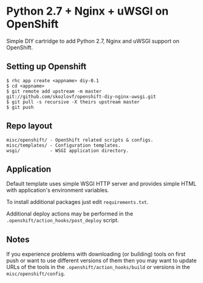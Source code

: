 Python 2.7 + Nginx + uWSGI on OpenShift
=========================================

Simple DIY cartridge to add Python 2.7, Nginx and uWSGI support on OpenShift.

Setting up Openshift
--------------------

    $ rhc app create <appname> diy-0.1
    $ cd <appname>
    $ git remote add upstream -m master git://github.com/skozlovf/openshift-diy-nginx-uwsgi.git
    $ git pull -s recursive -X theirs upstream master
    $ git push


Repo layout
-------------------

    misc/openshift/ - OpenShift related scripts & configs.
    misc/templates/ - Configuration templates.
    wsgi/           - WSGI application directory.


Application
-----------

Default template uses simple WSGI HTTP server and provides simple HTML
with application's environment variables.

To install additional packages just edit `requirements.txt`.

Additional deploy actions may be performed in the
`.openshift/action_hooks/post_deploy` script.


Notes
-----

If you experience problems with downloading (or building) tools on first
push or want to use different versions of them then you may want to update
URLs of the tools in the `.openshift/action_hooks/build` or versions
in the `misc/openshift/config`.
